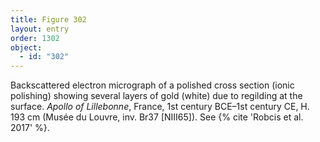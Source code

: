 ```yaml
---
title: Figure 302
layout: entry
order: 1302
object:
  - id: "302"
---
```


Backscattered electron micrograph of a polished cross section (ionic polishing) showing several layers of gold (white) due to regilding at the surface. *Apollo of Lillebonne*, France, 1st century BCE–1st century CE, H. 193 cm (Musée du Louvre, inv. Br37 [NIII65]). See {% cite 'Robcis et al. 2017' %}.
